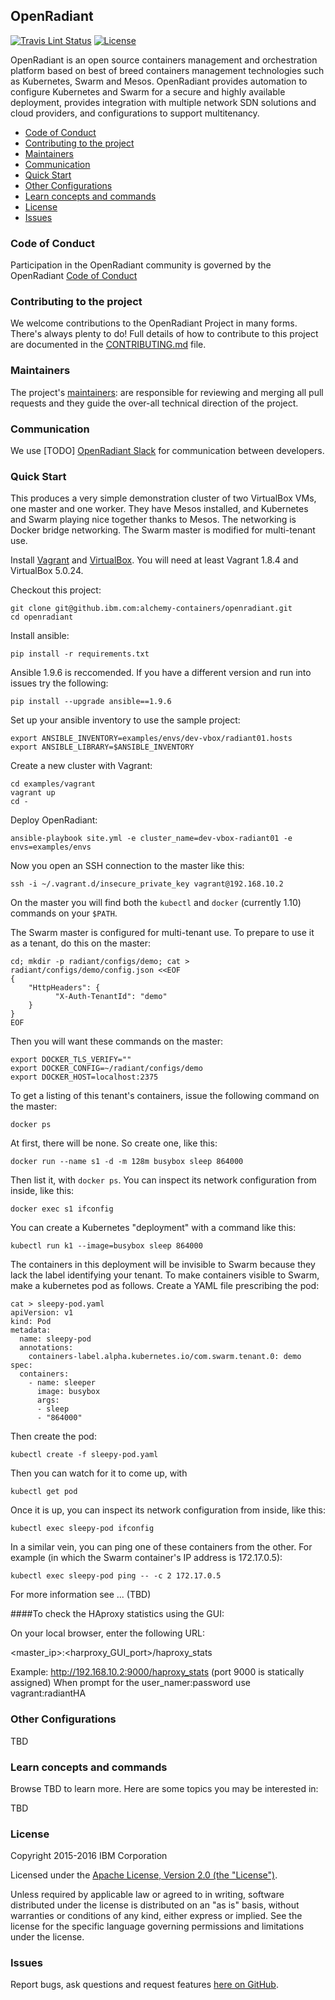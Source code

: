 ## OpenRadiant

[![Travis Lint Status](https://travis.innovate.ibm.com/alchemy-containers/openradiant.svg?token=hs5iLEHWzyL9jLf6acy1)](https://travis.innovate.ibm.com/alchemy-containers/openradiant)
[![License](https://img.shields.io/badge/license-Apache--2.0-blue.svg)](http://www.apache.org/licenses/LICENSE-2.0)

OpenRadiant is an open source containers management and orchestration platform based on best of breed
containers management technologies such as Kubernetes, Swarm and Mesos. OpenRadiant provides automation
to configure Kubernetes and Swarm for a secure and highly available deployment, provides integration
with multiple network SDN solutions and cloud providers, and configurations to support multitenancy.

* [Code of Conduct](#code-of-conduct)
* [Contributing to the project](#contributing-to-the-project)
* [Maintainers](#maintainers)
* [Communication](#communication)
* [Quick Start](#quick-start)
* [Other Configurations](#custom-configurations)
* [Learn concepts and commands](#learn-concepts-and-commands)
* [License](#license)
* [Issues](#issues)

### Code of Conduct
Participation in the OpenRadiant community is governed by the OpenRadiant [Code of Conduct](CONDUCT.md)

### Contributing to the project
We welcome contributions to the OpenRadiant Project in many forms. There's always plenty to do! Full details of how to contribute to this project are documented in the [CONTRIBUTING.md](CONTRIBUTING.md) file.

### Maintainers
The project's [maintainers](MAINTAINERS.txt): are responsible for reviewing and merging all pull requests and they guide the over-all technical direction of the project.

### Communication
We use \[TODO] [OpenRadiant Slack](https://OpenRadiant.slack.org/) for communication between developers.

### Quick Start

This produces a very simple demonstration cluster of two VirtualBox
VMs, one master and one worker.  They have Mesos installed, and
Kubernetes and Swarm playing nice together thanks to Mesos.  The
networking is Docker bridge networking.  The Swarm master is modified
for multi-tenant use.

Install [Vagrant](https://www.vagrantup.com/) and
[VirtualBox](https://www.virtualbox.org/wiki/Downloads). You will need
at least Vagrant 1.8.4 and VirtualBox 5.0.24.

Checkout this project:

```
git clone git@github.ibm.com:alchemy-containers/openradiant.git
cd openradiant
```

Install ansible:

```
pip install -r requirements.txt
```

Ansible 1.9.6 is reccomended. If you have a different version and run into issues
try the following:

```
pip install --upgrade ansible==1.9.6
```

Set up your ansible inventory to use the sample project:

```
export ANSIBLE_INVENTORY=examples/envs/dev-vbox/radiant01.hosts
export ANSIBLE_LIBRARY=$ANSIBLE_INVENTORY
```

Create a new cluster with Vagrant:

```
cd examples/vagrant
vagrant up
cd -
```

Deploy OpenRadiant:

```
ansible-playbook site.yml -e cluster_name=dev-vbox-radiant01 -e envs=examples/envs
```

Now you open an SSH connection to the master like this:
```
ssh -i ~/.vagrant.d/insecure_private_key vagrant@192.168.10.2
```

On the master you will find both the `kubectl` and `docker`
(currently 1.10) commands on your `$PATH`.

The Swarm master is configured for multi-tenant use.  To prepare to
use it as a tenant, do this on the master:
```
cd; mkdir -p radiant/configs/demo; cat > radiant/configs/demo/config.json <<EOF
{
    "HttpHeaders": {
          "X-Auth-TenantId": "demo"
    }
}
EOF
```

Then you will want these commands on the master:
```
export DOCKER_TLS_VERIFY=""
export DOCKER_CONFIG=~/radiant/configs/demo
export DOCKER_HOST=localhost:2375
```

To get a listing of this tenant's containers, issue the following command on the master:
```
docker ps
```
At first, there will be none.  So create one, like this:
```
docker run --name s1 -d -m 128m busybox sleep 864000
```

Then list it, with `docker ps`.  You can inspect its network
configuration from inside, like this:
```
docker exec s1 ifconfig
```

You can create a Kubernetes "deployment" with a command like this:
```
kubectl run k1 --image=busybox sleep 864000
```

The containers in this deployment will be invisible to Swarm because
they lack the label identifying your tenant.  To make containers
visible to Swarm, make a kubernetes pod as follows.  Create a YAML
file prescribing the pod:
```
cat > sleepy-pod.yaml
apiVersion: v1
kind: Pod
metadata:
  name: sleepy-pod
  annotations:
    containers-label.alpha.kubernetes.io/com.swarm.tenant.0: demo
spec:
  containers:
    - name: sleeper
      image: busybox
      args:
      - sleep
      - "864000"
```

Then create the pod:
```
kubectl create -f sleepy-pod.yaml
```

Then you can watch for it to come up, with
```
kubectl get pod
```

Once it is up, you can inspect its network configuration from inside,
like this:
```
kubectl exec sleepy-pod ifconfig
```

In a similar vein, you can ping one of these containers from the
other.  For example (in which the Swarm container's IP address
is 172.17.0.5):
```
kubectl exec sleepy-pod ping -- -c 2 172.17.0.5
```
For more information see ... (TBD)

####To check the HAproxy statistics using the GUI:

On your local browser, enter the following URL:

<master_ip>:<harproxy_GUI_port>/haproxy_stats

Example: 
http://192.168.10.2:9000/haproxy_stats (port 9000 is statically assigned)
When prompt for the user_namer:password  use  vagrant:radiantHA

### Other Configurations

TBD

### Learn concepts and commands

Browse TBD to learn more. Here are some topics you may be
interested in:

TBD


### License

Copyright 2015-2016 IBM Corporation

Licensed under the [Apache License, Version 2.0 (the "License")](http://www.apache.org/licenses/LICENSE-2.0.html).

Unless required by applicable law or agreed to in writing, software distributed under the license is distributed on an "as is" basis, without warranties or conditions of any kind, either express or implied. See the license for the specific language governing permissions and limitations under the license.

### Issues

Report bugs, ask questions and request features [here on GitHub](../../issues).
